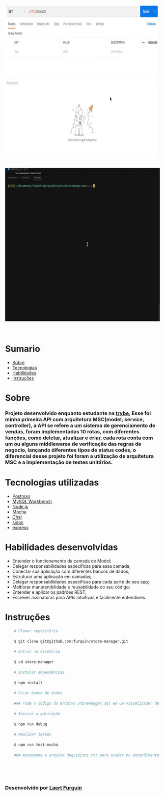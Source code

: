 <div align="center"> 
    <img width="920px" height="500px" align="center"src="./README/Rotas.gif">
</div>

<br>
<br>

<div align="center"> 
    <img width="920px" height="500px" align="center"src="./README/Testes.gif">
</div>

<br>
<br>

# Sumario
   - [Sobre](#sobre)
   - [Tecnologias](#tecnologias-utilizadas)
   - [Habilidades](#habilidades-desenvolvidas)
   - [Instruções](#instruções)
#

# Sobre

### Projeto desenvolvido enquanto estudante na [trybe](https://www.betrybe.com/formacao-desenvolvimento-web), Esse foi minha primeira API com arquitetura MSC(model, service, controller), a API se refere a um sistema de gerenciamento de vendas, foram implementadas 10 rotas, com diferentes funções, como deletar, atualizar e criar, cada rota conta com um ou alguns middlewares de verificação das regras de negocio, lançando diferentes tipos de status codes, o diferencial desse projeto foi foram a utilização de arquitetura MSC e a implementação de testes unitários.

#

# Tecnologias utilizadas
- [Postman](https://www.postman.com/)
- [MySQL Workbench](https://www.mysql.com/products/workbench/)
- [Node.js](https://nodejs.org/en/about/)
- [Mocha](https://mochajs.org/)
- [Chai](https://www.chaijs.com/)
- [sinon](https://sinonjs.org/)
- [express](https://expressjs.com/pt-br/)

#

# Habilidades desenvolvidas
- Entender o funcionamento da camada de Model;
- Delegar responsabilidades específicas para essa camada;
- Conectar sua aplicação com diferentes bancos de dados;
- Estruturar uma aplicação em camadas;
- Delegar responsabilidades específicas para cada parte do seu app;
- Melhorar manutenibilidade e reusabilidade do seu código;
- Entender e aplicar os padrões REST;
- Escrever assinaturas para APIs intuitivas e facilmente entendíveis.


#

# Instruções

```bash
    # Clonar repositório

    $ git clone git@github.com:furquin/store-manager.git

    # Entrar no diretório

    $ cd store-manager

    # Instalar dependências

    $ npm install

    # Criar banco de dados

    ### rode o código do arquivo StoreManger.sql em um visualizador de banco de dados sql

    # Iniciar a aplicação

    $ npm run debug

    # Realizar testes

    $ npm run test:mocha

    ### Acompanhe o arquivo Requisitos.txt para ajudar no entendimento da aplicação

```

<br>
<br>
<br>

### Desenvolvido por [Laert Furquin](https://github.com/furquin) 

